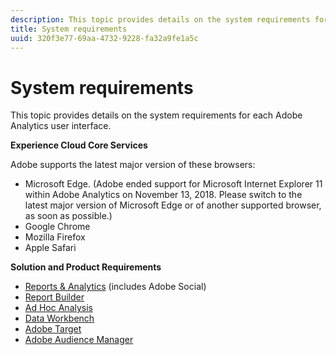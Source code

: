 ```yaml
---
description: This topic provides details on the system requirements for each Adobe Analytics user interface.
title: System requirements
uuid: 320f3e77-69aa-4732-9228-fa32a9fe1a5c
---
```


# System requirements

This topic provides details on the system requirements for each Adobe Analytics user interface.

**Experience Cloud Core Services**

Adobe supports the latest major version of these browsers:

* Microsoft Edge. (Adobe ended support for Microsoft Internet Explorer 11 within Adobe Analytics on November 13, 2018. Please switch to the latest major version of Microsoft Edge or of another supported browser, as soon as possible.) 
* Google Chrome 
* Mozilla Firefox 
* Apple Safari

**Solution and Product Requirements**

* [Reports & Analytics](https://docs.adobe.com/content/help/en/analytics/admin/admin-tools/server-side-forwarding/ssf-requirements.html) (includes Adobe Social) 
* [Report Builder](https://docs.adobe.com/content/help/en/analytics/analyze/report-builder/report-builder-setup/system-requirements.html) 
* [Ad Hoc Analysis](https://docs.adobe.com/content/help/en/analytics/analyze/ad-hoc-analysis/c-getting-started.html) 
* [Data Workbench](https://docs.adobe.com/content/help/en/data-workbench/using/install/c-data-workbench-client-install.html) 
* [Adobe Target](https://docs.adobe.com/content/help/en/target/using/implement-target/before-implement/supported-browsers.html) 
* [Adobe Audience Manager](https://docs.adobe.com/content/help/en/audience-manager/user-guide/reference/supported-browsers.html)
